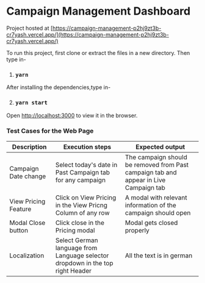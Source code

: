 # Campaign Management Dashboard 

Project hosted at [https://campaign-management-p2hj9zt3b-cr7yash.vercel.app/](https://campaign-management-p2hj9zt3b-cr7yash.vercel.app/)

To run this project, first clone or extract the files in a new directory. Then type in-

1. ### `yarn`
After installing the dependencies,type in-

2. ### `yarn start`

Open [http://localhost:3000](http://localhost:3000) to view it in the browser.

### Test Cases for the Web Page

Description | Execution steps | Expected output|
|--- | --- | ---|
|Campaign Date change | Select today's date in Past Campaign tab for any campaign | The campaign should be removed from Past campaign tab and appear in Live Campaign tab|
|View Pricing Feature | Click on View Pricing in the View Pricng Column of any row | A modal with relevant information of the campaign should open|
|Modal Close button | Click close in the Pricing modal| Modal gets closed properly|
|Localization |Select German language from Language selector dropdown in the top right Header | All the text is in german |










